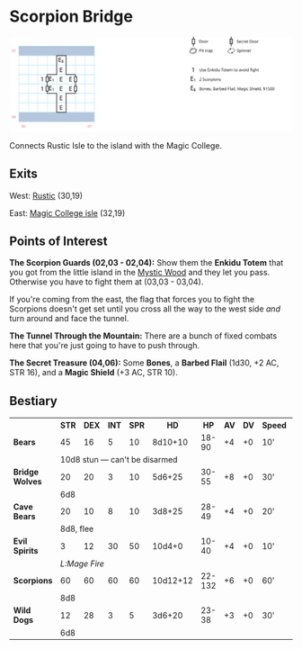 # Scorpion Bridge

![map](scorpion-bridge.svg)

Connects Rustic Isle to the island with the Magic College.

## Exits

West: [Rustic](dilmun.md) (30,19)

East: [Magic College isle](dilmun.md) (32,19)

## Points of Interest

**The Scorpion Guards (02,03 - 02,04):** Show them the **Enkidu Totem** that you got from the little island in the [Mystic Wood](mystic-wood.md) and they let you pass. Otherwise you have to fight them at (03,03 - 03,04).

If you're coming from the east, the flag that forces you to fight the Scorpions doesn't get set until you cross all the way to the west side *and* turn around and face the tunnel.

**The Tunnel Through the Mountain:** There are a bunch of fixed combats here that you're just going to have to push through.

**The Secret Treasure (04,06):** Some **Bones**, a **Barbed Flail** (1d30, +2 AC, STR 16), and a **Magic Shield** (+3 AC, STR 10).

## Bestiary

<table>
  <tr>
    <th></th>
    <th>STR</th>
    <th>DEX</th>
    <th>INT</th>
    <th>SPR</th>
    <th>HD</th>
    <th>HP</th>
    <th>AV</th>
    <th>DV</th>
    <th>Speed</th>
    <th>XP</th>
  </tr>
  <tr>
    <td><b>Bears</b></td>
    <td>45</td>
    <td>16</td>
    <td>5</td>
    <td>10</td>
    <td>8d10+10</td>
    <td>18-90</td>
    <td>+4</td>
    <td>+0</td>
    <td>10'</td>
    <td>180</td>
  </tr><tr>
    <td></td>
    <td colspan="10">10d8 stun — can't be disarmed</td>
  </tr>
  <tr>
    <td><b>Bridge Wolves</b></td>
    <td>20</td>
    <td>20</td>
    <td>3</td>
    <td>10</td>
    <td>5d6+25</td>
    <td>30-55</td>
    <td>+8</td>
    <td>+0</td>
    <td>30'</td>
    <td>160</td>
  </tr><tr>
    <td></td>
    <td colspan="10">6d8</td>
  </tr>
  <tr>
    <td><b>Cave Bears</b></td>
    <td>20</td>
    <td>10</td>
    <td>8</td>
    <td>10</td>
    <td>3d8+25</td>
    <td>28-49</td>
    <td>+4</td>
    <td>+0</td>
    <td>20'</td>
    <td>150</td>
  </tr><tr>
    <td></td>
    <td colspan="10">8d8, flee</td>
  </tr>
  <tr>
    <td><b>Evil Spirits</b></td>
    <td>3</td>
    <td>12</td>
    <td>30</td>
    <td>50</td>
    <td>10d4+0</td>
    <td>10-40</td>
    <td>+4</td>
    <td>+0</td>
    <td>10'</td>
    <td>200</td>
  </tr><tr>
    <td></td>
    <td colspan="10"><i>L:Mage Fire</i></td>
  </tr>
  <tr>
    <td><b>Scorpions</b></td>
    <td>60</td>
    <td>60</td>
    <td>60</td>
    <td>60</td>
    <td>10d12+12</td>
    <td>22-132</td>
    <td>+6</td>
    <td>+0</td>
    <td>60'</td>
    <td>500</td>
  </tr><tr>
    <td></td>
    <td colspan="10">8d8</td>
  </tr>
  <tr>
    <td><b>Wild Dogs</b></td>
    <td>12</td>
    <td>28</td>
    <td>3</td>
    <td>5</td>
    <td>3d6+20</td>
    <td>23-38</td>
    <td>+3</td>
    <td>+0</td>
    <td>30'</td>
    <td>150</td>
  </tr><tr>
    <td></td>
    <td colspan="10">6d8</td>
  </tr>
</table>
